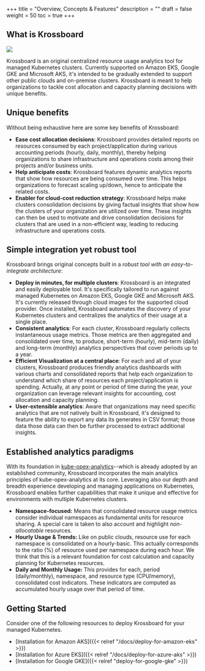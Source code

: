 +++
title = "Overview, Concepts & Features"
description = ""
draft = false
weight = 50
toc = true 
+++


## What is Krossboard

![](/images/docs/krossboard-architecture-overview.png)

Krossboard is an original centralized resource usage analytics tool for managed Kubernetes clusters. Currently supported on Amazon EKS, Google GKE and Microsoft AKS, it's intended to be gradually extended to support other public clouds and on-premise clusters. Krossboard is meant to help organizations to tackle cost allocation and capacity planning decisions with unique benefits.

## Unique benefits
Without being exhaustive here are some key benefits of Krossboard:

* **Ease cost allocation decisions**: Krossboard provides detailed reports on resources consumed by each project/application during various accounting periods (hourly, daily, monthly), thereby helping organizations to share infrastructure and operations costs among their projects and/or business units.
* **Help anticipate costs**: Krossboard features dynamic analytics reports that show how resources are being consumed over time. This helps organizations to forecast scaling up/down, hence to anticipate the related costs.
* **Enabler for cloud-cost reduction strategy**: Krossboard helps make clusters consolidation decisions by giving factual insights that show how the clusters of your organization are utilized over time. These insights can then be used to motivate and drive consolidation decisions for clusters that are used in a non-efficient way, leading to reducing infrastructure and operations costs.

## Simple integration yet robust tool
Krossboard brings original concepts built in a *robust tool with an easy-to-integrate architecture*:

* **Deploy in minutes, for multiple clusters**: 
    Krossboard is an integrated and easily deployable tool. It's specifically tailored to run against managed Kubernetes on Amazon EKS, Google GKE and Microsoft AKS. It's currently released through cloud images for the supported cloud provider. Once installed, Krossboard automates the discovery of your Kubernetes clusters and centralizes the analytics of their usage at a single place.
* **Consistent analytics**: 
    For each cluster, Krossboard regularly collects instantaneous usage metrics. Those metrics are then aggregated and consolidated over time, to produce, short-term (hourly), mid-term (daily) and long-term (monthly) analytics perspectives that cover periods up to a year.
* **Efficient Visualization at a central place**: 
    For each and all of your clusters, Krossboard produces friendly analytics dashboards with various charts and consolidated reports that help each organization to understand which share of resources each project/application is spending. Actually, at any point or period of time during the year, your organization can leverage relevant insights for accounting, cost allocation and capacity planning.
* **User-extensible analytics**: Aware that organizations may need specific analytics that are not natively built in Krossboard, it's designed to feature the ability to export any data its generates in CSV format; those data those data can then be further processed to extract additional insights.

## Established analytics paradigms
With its foundation in [kube-opex-analytics](https://github.com/rchakode/kube-opex-analytics)--which is already adopted by an established community, Krossboard incorporates the main analytics principles of kube-opex-analytics at its core. Leveraging also our depth and breadth experience developing and managing applications on Kubernetes, Krossboard enables further capabilities that make it unique and effective for environments with multiple Kubernetes clusters.

* **Namespace-focused:**
    Means that consolidated resource usage metrics consider individual namespaces as fundamental units for resource sharing. A special care is taken to also account and highlight *non-allocatable* resources.
* **Hourly Usage & Trends:** 
    Like on public clouds, resource use for each namespace is consolidated on a hourly-basic. This actually corresponds to the ratio (%) of resource used per namespace during each hour. We think that this is a relevant foundation for cost calculation and capacity planning for Kubernetes resources.
* **Daily and Monthly Usage:** 
    This provides for each, period (daily/monthly), namespace, and resource type (CPU/memory), consolidated cost indicators. These indicators are computed as accumulated hourly usage over that period of time.

## Getting Started
Consider one of the following resources to deploy Krossboard for your managed Kubernetes.

* [Installation for Amazon AKS]({{< relref "/docs/deploy-for-amazon-eks" >}})
* [Installation for Azure EKS]({{< relref "/docs/deploy-for-azure-aks" >}})
* [Installation for Google GKE]({{< relref "deploy-for-google-gke" >}})

